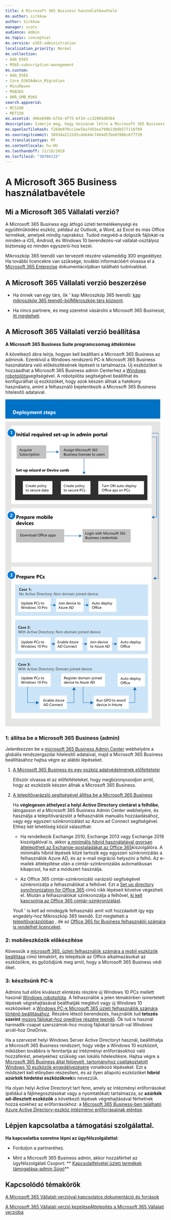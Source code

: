 ```yaml
---
title: A Microsoft 365 Business használatbavétele
ms.author: sirkkuw
author: Sirkkuw
manager: scotv
audience: Admin
ms.topic: conceptual
ms.service: o365-administration
localization_priority: Normal
ms.collection:
- Adm_O365
- M365-subscription-management
ms.custom:
- Adm_O365
- Core_O365Admin_Migration
- MiniMaven
- MSB365
- OKR_SMB_M365
search.appverid:
- BCS160
- MET150
ms.assetid: 496e690b-b75d-4ff5-bf34-cc32905d0364
description: Ismerje meg, hogy hozzanak létre a Microsoft 365 Business.
ms.openlocfilehash: f269e970cc1ee5ba7455ea799b238db577116f09
ms.sourcegitcommit: 38934a2115d5cdeb44c7484d57be07686c6f7720
ms.translationtype: MT
ms.contentlocale: hu-HU
ms.lasthandoff: 11/19/2019
ms.locfileid: "38704115"
---
```

# <a name="get-started-with-microsoft-365-business"></a>A Microsoft 365 Business használatbavétele

## <a name="what-is-microsoft-365-business"></a>Mi a Microsoft 365 Vállalati verzió?

A Microsoft 365 Business egy átfogó üzleti termelékenységi és együttműködési eszköz, például az Outlook, a Word, az Excel és más Office termékek, amelyek mindig naprakész. Tudod megvéd-a dolgozik fájlokat-ra minden-a iOS, Android, és Windows 10 berendezés-val vállalat-osztályoz biztonság ez minden egyszerű-hoz kezel.
  
Mikroszkóp 365 teendő van tervezett részére valameddig 300 engedélyez. Ha további licencekre van szüksége, további információért olvassa el a [Microsoft 365 Enterprise](https://go.microsoft.com/fwlink/p/?linkid=860986) dokumentációjában található tudnivalókat. 
  
## <a name="get-microsoft-365-business"></a>A Microsoft 365 Vállalati verzió beszerzése

- Ha önnek van egy társ, ők ' kap Mikroszkóp 365 teendő: [kap mikroszkóp 365 teendő-bólMikroszkóp társ központ](get-microsoft-365-business.md).
    
- Ha nincs partnere, és meg szeretné vásárolni a Microsoft 365 Businesst, [itt megteheti](https://www.microsoft.com/microsoft-365/business).
    
## <a name="set-up-microsoft-365-business"></a>A Microsoft 365 Vállalati verzió beállítása

 **A Microsoft 365 Business Suite programcsomag áttekintése**
  
A következő ábra leírja, hogyan kell beállítani a Microsoft 365 Business az adminok. Ezenkívül a Windows rendszerű PC-k Microsoft 365 Business használatára való előkészítésének lépéseit is tartalmazza. Új eszközöket is hozzáadhat a Microsoft 365 Business admin Centerhez a [Windows robotpilóta](add-autopilot-devices-and-profile.md)segítségével. A robotpilóta segítségével beállíthat és konfigurálhat új eszközöket, hogy azok készen állnak a hatékony használatra, amint a felhasználó bejelentkezik a Microsoft 365 Business hitelesítő adataival.
  
![A diagram that shows the setup and management flow for admins, and also for a user](media/249f81fc-7e79-44c7-8425-3a0b7b651c3b.png)
  
### <a name="1-set-up-microsoft-365-business-admin"></a>1: állítsa be a Microsoft 365 Business (admin)

Jelentkezzen be a [microsoft 365 Business Admin Center](https://portal.office.com/adminportal/home) webhelyére a globális rendszergazdai hitelesítő adataival, majd a Microsoft 365 Business beállításához hajtsa végre az alábbi lépéseket. 
  
1. [A Microsoft 365 Business és egy eszköz adatvédelmének előfeltételei](pre-requisites-for-data-protection.md)
    
    Először olvassa el az előfeltételeket, hogy megbizonyosodjon arról, hogy az eszközök készen állnak a Microsoft 365 Business.
    
2. [A telepítővarázsló segítségével állítsa be a Microsoft 365 Business](set-up.md)
    
    Ha **véglegesen áthelyezi a helyi Active Directory címtárat a felhőbe**, látogasson el a Microsoft 365 Business Admin Center webhelyére, és használja a telepítővarázslót a felhasználók manuális hozzáadásához, vagy egy egyszeri szinkronizálást az Azure ad Connect segítségével. Ehhez két lehetőség közül választhat: 
    
    - Ha rendelkezik Exchange 2010, Exchange 2013 vagy Exchange 2016 kiszolgálóval is, akkor [a minimális hibrid használatával gyorsan áttelepítheti az Exchange-postaládákat az Office 365](https://support.office.com/article/fdecceed-0702-4af3-85be-f2a0013937ef)kiszolgálóra. A minimális hibrid lépések közé tartozik egy egyszeri szinkronizálás a felhasználók Azure AD, és az e-mail migráció helyszíni a felhő. Az e-mailek áttelepítése után a címtár-szinkronizálás automatikusan kikapcsol, ha ezt a módszert használja.
    
    - Az Office 365 címtár-szinkronizáló varázsló segítségével szinkronizálja a felhasználókat a felhővel. Ezt a [Set up directory synchronization for Office 365](https://support.office.com/article/1b3b5318-6977-42ed-b5c7-96fa74b08846) című cikk lépéseit követve végezheti el. Miután a felhasználókat szinkronizálja a felhővel, [ki kell kapcsolnia az Office 365 címtár-szinkronizálást](https://support.office.com/article/ee5f861e-bd48-4267-83d1-a4ead4b4a00d).
    
    Youll ' is kell ad mindegyik felhasználó amit volt hozzáadott így egy engedély-hoz Mikroszkóp 365 teendő. Ezt megteheti a [telepítővarázslóban](set-up.md) , de az [Office 365 for Business felhasználói számára is rendelhet licenceket](https://support.office.com/article/997596B5-4173-4627-B915-36ABAC6786DC).
    
### <a name="2-prepare-mobile-devices"></a>2: mobileszközök előkészítése

Kövessük a [microsoft 365. üzleti felhasználók számára a mobil eszközök beállítása](set-up-mobile-devices.md) című témakört, és telepítsük az Office alkalmazásokat az eszközökre, és győződjünk meg arról, hogy a Microsoft 365 Business védi őket. 
  
### <a name="3-prepare-pcs"></a>3: készítsünk PC-k

Admins tud előre kiválaszt elintézés részére új Windows 10 PCs mellett használ [Windows robotpilóta](add-autopilot-devices-and-profile.md). A felhasználók a jelen témakörben ismertetett lépések végrehajtásával beállhatják meglévő vagy új Windows 10 eszközeiket: a [Windows PC-k Microsoft 365 üzleti felhasználók számára történő beállításához](set-up-windows-devices.md). Részére létező berendezés, használók tud **tetszés szerint** [mozog fájlokat-hoz onedrive részére teendő](move-files-to-onedrive.md). Ők tud is használ harmadik-csapat szerszámok-hoz mozog fájlokat társult-val Windows arcél-hoz OneDrive.
  
Ha a szervezet helyi Windows Server Active Directoryt használ, beállíthatja a Microsoft 365 Business rendszert, hogy védje a Windows 10 eszközeit, miközben továbbra is fenntartja az intézményi erőforrásokhoz való hozzáférést, amelyekhez szükség van lokális hitelesítésre. Hajtsa végre a [Microsoft 365 Business által felügyelt, tartományhoz csatlakoztatott Windows 10 eszközök engedélyezésére](manage-windows-devices.md) vonatkozó lépéseket. Ezt a módszert kell előnyben részesíteni, és az ilyen állapotú eszközöket **hibrid azúrkék hirdetési eszközöknek**is nevezzük. 
  
Ha olyan helyi Active Directoryt tart fenn, amely az intézményi erőforrásokat (például a fájlmegosztásokat vagy a nyomtatókat) tartalmazza, az **azúrkék ad-illesztett eszközök** a következő lépések végrehajtásával férhetnek hozzá ezekhez az erőforrásokhoz: a [Microsoft 365 Business-ben található Azure Active Directory-eszköz intézményi erőforrásainak elérése](access-resources.md).
  
  
## <a name="contact-support"></a>Lépjen kapcsolatba a támogatási szolgálattal.

 **Ha kapcsolatba szeretne lépni az ügyfélszolgálattal:**
  
- Forduljon a partneréhez.
    
- Mint a Microsoft 365 Business admin, akkor hozzáférhet az ügyfélszolgálati Csoport: ** [Kapcsolatfelvétel üzleti termékek támogatása-admin Súgó](https://support.office.com/article/32a17ca7-6fa0-4870-8a8d-e25ba4ccfd4b)**
    
## <a name="related-topics"></a>Kapcsolódó témakörök
[A Microsoft 365 Vállalati verzióval kapcsolatos dokumentáció és források](https://go.microsoft.com/fwlink/p/?linkid=853701)
  
[A Microsoft 365 Vállalati verzió kezelése](manage.md)[Áttelepítés a Microsoft 365 Vállalati verzióba](migrate-to-microsoft-365-business.md)
  

